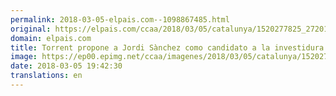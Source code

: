```yaml
---
permalink: 2018-03-05-elpais.com--1098867485.html
original: https://elpais.com/ccaa/2018/03/05/catalunya/1520277825_272012.html#?ref=rss&format=simple&link=link
domain: elpais.com
title: Torrent propone a Jordi Sànchez como candidato a la investidura
image: https://ep00.epimg.net/ccaa/imagenes/2018/03/05/catalunya/1520277825_272012_1520277926_rrss_normal.jpg
date: 2018-03-05 19:42:30
translations: en
---
```


